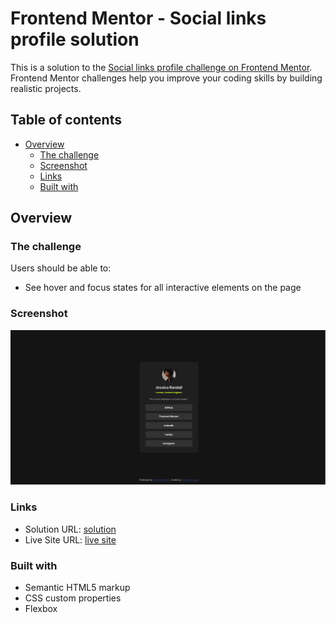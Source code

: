 # Frontend Mentor - Social links profile solution

This is a solution to the [Social links profile challenge on Frontend Mentor](https://www.frontendmentor.io/challenges/social-links-profile-UG32l9m6dQ). Frontend Mentor challenges help you improve your coding skills by building realistic projects. 

## Table of contents

- [Overview](#overview)
  - [The challenge](#the-challenge)
  - [Screenshot](#screenshot)
  - [Links](#links)
  - [Built with](#built-with)

## Overview

### The challenge

Users should be able to:

- See hover and focus states for all interactive elements on the page

### Screenshot

![screenshot](./preview.png)

### Links

- Solution URL: [solution](https://github.com/Rahul65911/Social-link-profile)
- Live Site URL: [live site](https://rahul65911.github.io/Social-link-profile/)

### Built with

- Semantic HTML5 markup
- CSS custom properties
- Flexbox
